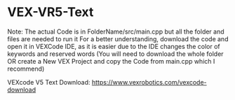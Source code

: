 # VEX-VR5-Text
Note: The actual Code is in FolderName/src/main.cpp but all the folder and files are needed to run it
For a better understanding, download the code and open it in VEXCode IDE, as it is easier due to the IDE changes the color of keywords and reserved words (You will need to download the whole folder OR create a New VEX Project and copy the Code from main.cpp which I recommend)

VEXcode V5 Text Download:
https://www.vexrobotics.com/vexcode-download
